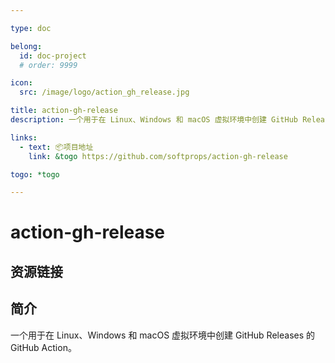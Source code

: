 ```yaml
---

type: doc

belong:
  id: doc-project
  # order: 9999

icon:
  src: /image/logo/action_gh_release.jpg

title: action-gh-release
description: 一个用于在 Linux、Windows 和 macOS 虚拟环境中创建 GitHub Releases 的 GitHub Action。

links:
  - text: 📦项目地址
    link: &togo https://github.com/softprops/action-gh-release

togo: *togo

---
```


<ShowLogo />

# action-gh-release

<ShowBreadcrumb />

## 资源链接

<ShowLinks />

## 简介

一个用于在 Linux、Windows 和 macOS 虚拟环境中创建 GitHub Releases 的 GitHub Action。